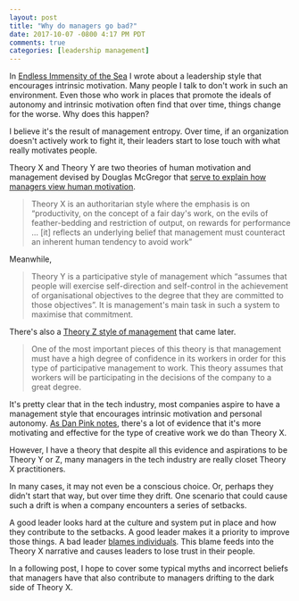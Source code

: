 ```yaml
---
layout: post
title: "Why do managers go bad?"
date: 2017-10-07 -0800 4:17 PM PDT
comments: true
categories: [leadership management]
---
```


In [Endless Immensity of the Sea](http://haacked.com/archive/2017/08/30/endless-immensity-of-the-sea) I wrote about a leadership style that encourages intrinsic motivation. Many people I talk to don't work in such an environment. Even those who work in places that promote the ideals of autonomy and intrinsic motivation often find that over time, things change for the worse. Why does this happen?

I believe it's the result of management entropy. Over time, if an organization doesn't actively work to fight it, their leaders start to lose touch with what really motivates people. 

Theory X and Theory Y are two theories of human motivation and management devised by Douglas McGregor that [serve to explain how managers view human motivation](http://www.economist.com/node/12370445).

> Theory X is an authoritarian style where the emphasis is on “productivity, on the concept of a fair day's work, on the evils of feather-bedding and restriction of output, on rewards for performance … [it] reflects an underlying belief that management must counteract an inherent human tendency to avoid work”

Meanwhile,

> Theory Y is a participative style of management which “assumes that people will exercise self-direction and self-control in the achievement of organisational objectives to the degree that they are committed to those objectives”. It is management's main task in such a system to maximise that commitment.

There's also a [Theory Z style of management](https://en.wikipedia.org/wiki/Theory_Z_of_Ouchi) that came later.

> One of the most important pieces of this theory is that management must have a high degree of confidence in its workers in order for this type of participative management to work. This theory assumes that workers will be participating in the decisions of the company to a great degree.

It's pretty clear that in the tech industry, most companies aspire to have a management style that encourages intrinsic motivation and personal autonomy. [As Dan Pink notes](https://www.youtube.com/watch?v=u6XAPnuFjJc), there's a lot of evidence that it's more motivating and effective for the type of creative work we do than Theory X.

However, I have a theory that despite all this evidence and aspirations to be Theory Y or Z, many managers in the tech industry are really closet Theory X practitioners.

In many cases, it may not even be a conscious choice. Or, perhaps they didn't start that way, but over time they drift. One scenario that could cause such a drift is when a company encounters a series of setbacks.

A good leader looks hard at the culture and system put in place and how they contribute to the setbacks. A good leader makes it a priority to improve those things. A bad leader [blames individuals](https://www.engadget.com/2017/10/03/former-equifax-ceo-blames-breach-on-one-it-employee/). This blame feeds into the Theory X narrative and causes leaders to lose trust in their people.

In a following post, I hope to cover some typical myths and incorrect beliefs that managers have that also contribute to managers drifting to the dark side of Theory X.
